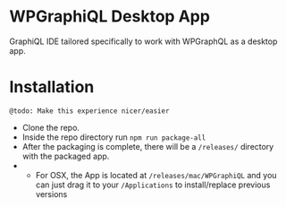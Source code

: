 # WPGraphiQL Desktop App

GraphiQL IDE tailored specifically to work with WPGraphQL as a desktop app.

# Installation
`@todo: Make this experience nicer/easier`
- Clone the repo. 
- Inside the repo directory run `npm run package-all`
- After the packaging is complete, there will be a `/releases/` directory with the packaged app. 
- - For OSX, the App is located at  `/releases/mac/WPGraphiQL` and you can just drag it to your `/Applications` to install/replace previous versions
